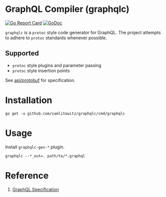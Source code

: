 # GraphQL Compiler (graphqlc)
[![Go Report Card](https://goreportcard.com/badge/github.com/samlitowitz/graphqlc)](https://goreportcard.com/report/github.com/samlitowitz/graphqlc)
[![GoDoc](https://godoc.org/github.com/samlitowitz/graphqlc/pkg/graphqlc?status.svg)](https://godoc.org/github.com/samlitowitz/graphqlc/pkg/graphqlc)

`graphqlc` is a `protoc` style code generator for GraphQL.
 The project attempts to adhere to `protoc` standards whenever possible.
 
 ## Supported
   * `protoc` style plugins and parameter passing
   * `protoc` style insertion points 

See [api/protobuf](api/protobuf) for specification.
 
 # Installation
 `go get -u github.com/samlitowitz/graphqlc/cmd/graphqlc`
 
 # Usage
 Install `graphqlc-gen-*` plugin.

 `graphqlc --*_out=. path/to/*.graphql`
 
# Reference
1. [GraphQL Specification](https://graphql.github.io/graphql-spec/June2018/)
